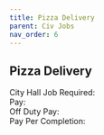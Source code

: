 ```yaml
---
title: Pizza Delivery
parent: Civ Jobs
nav_order: 6
---
```


## Pizza Delivery

City Hall Job Required:  
Pay:  
Off Duty Pay:  
Pay Per Completion:  
